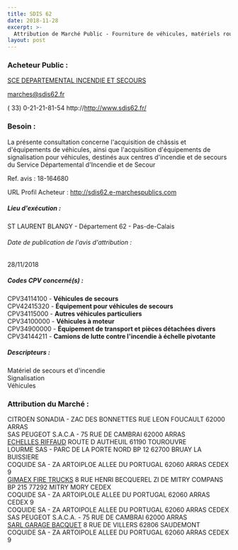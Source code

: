 ```yaml
---
title: SDIS 62
date: 2018-11-28
excerpt: >-
  Attribution de Marché Public - Fourniture de véhicules, matériels roulants et équipements de signalisation pour véhicules
layout: post
---
```


### Acheteur Public : 
<a href="/acheteur-139/siren-286200019"> SCE DEPARTEMENTAL INCENDIE ET SECOURS</a><br/>



marches@sdis62.fr

( 33) 0-21-21-81-54
http://http://www.sdis62.fr/
### Besoin :

La présente consultation concerne l'acquisition de châssis et d'équipements de véhicules, ainsi que l'acquisition d'équipements de signalisation pour véhicules, destinés aux centres d'incendie et de secours du Service Départemental d'Incendie et de Secour

Ref. avis : 18-164680

URL Profil Acheteur : http://sdis62.e-marchespublics.com

##### Lieu d'exécution :

ST LAURENT BLANGY - Département 62 - Pas-de-Calais

###### Date de publication de l'avis d'attribution : 
28/11/2018

##### Codes CPV concerné(s) :
CPV34114100 - **Véhicules de secours** <br/>
CPV42415320 - **Équipement pour véhicules de secours** <br/>
CPV34115000 - **Autres véhicules particuliers** <br/>
CPV34100000 - **Véhicules à moteur** <br/>
CPV34900000 - **Équipement de transport et pièces détachées divers** <br/>
CPV34144211 - **Camions de lutte contre l'incendie à échelle pivotante** <br/>

##### Descripteurs :
Matériel de secours et d'incendie <br/>
Signalisation <br/>
Véhicules <br/>

### Attribution du Marché :
CITROEN SONADIA - ZAC DES BONNETTES RUE LEON FOUCAULT 62000 ARRAS <br/>
SAS PEUGEOT S.A.C.A - 75 RUE DE CAMBRAI 62000 ARRAS <br/>
<a href="/entreprise-582/siren-964201495"> ECHELLES RIFFAUD</a>    ROUTE D AUTHEUIL 61190 TOUROUVRE <br/>
LOURME SAS - PARC DE LA PORTE NORD BP 12 62700 BRUAY LA BUISSIERE <br/>
COQUIDE SA - ZA ARTOIPLOE ALLEE DU PORTUGAL 62060 ARRAS CEDEX 9 <br/>
<a href="/entreprise-581/siren-838976363"> GIMAEX FIRE TRUCKS</a>    8 RUE HENRI BECQUEREL ZI DE MITRY COMPANS BP 215 77292 MITRY MORY CEDEX <br/>
COQUIDE SA - ZA ARTOIPLOLE ALLEE DU PORTUGAL 62060 ARRAS CEDEX 9 <br/>
COQUIDE SA - ZA ARTOIPOLE ALLEE DU PORTUGAL 62060 ARRAS CEDEX <br/>
SAS PEUGEOT S.A.C.A. - 75 RUE DE CAMBRAI 62000 ARRAS <br/>
<a href="/entreprise-556/siren-408426880"> SARL GARAGE BACQUET</a>    8 RUE DE VILLERS 62806 SAUDEMONT <br/>
COQUIDE SA - ZA ARTOIPOLE ALLEE DU PORTUGAL 62060 ARRAS CEDEX 9 <br/>
